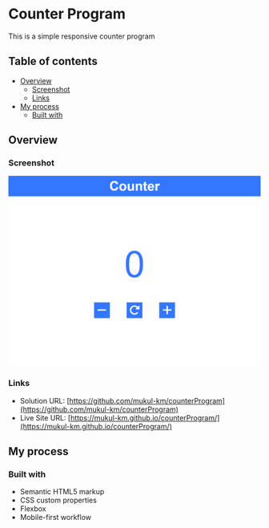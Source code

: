 # Counter Program

This is a simple responsive counter program

## Table of contents

- [Overview](#overview)
  - [Screenshot](#screenshot)
  - [Links](#links)
- [My process](#my-process)
  - [Built with](#built-with)

## Overview

### Screenshot

![ScreenShot](./img/screenshot.png)

### Links

- Solution URL: [https://github.com/mukul-km/counterProgram](https://github.com/mukul-km/counterProgram)
- Live Site URL: [https://mukul-km.github.io/counterProgram/](https://mukul-km.github.io/counterProgram/)

## My process

### Built with

- Semantic HTML5 markup
- CSS custom properties
- Flexbox
- Mobile-first workflow
